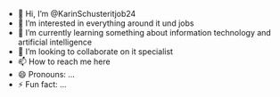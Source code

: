 - 👋 Hi, I’m @KarinSchusteritjob24
- 👀 I’m interested in everything around it und jobs
- 🌱 I’m currently learning something about information technology and artificial intelligence
- 💞️ I’m looking to collaborate on it specialist
- 📫 How to reach me here
- 😄 Pronouns: ...
- ⚡ Fun fact: ...

<!---
KarinSchusteritjob24/KarinSchusteritjob24 is a ✨ special ✨ repository because its `README.md` (this file) appears on your GitHub profile.
You can click the Preview link to take a look at your changes.
--->
